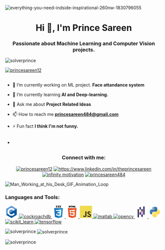 ![everything-you-need-indside-inspirational-260nw-1830796055](https://user-images.githubusercontent.com/98515024/151513881-2621d7ef-fb77-47cd-88fe-1bb091107685.jpg)

<h1 align="center">Hi 👋, I'm Prince Sareen</h1>
<h3 align="center">Passionate about Machine Learning and Computer Vision projects.</h3>

<p align="left"> <img src="https://komarev.com/ghpvc/?username=solverprince&label=Profile%20views&color=0e75b6&style=flat" alt="solverprince" /> </p>

<p align="left"> <a href="https://twitter.com/princesareen12" target="blank"><img src="https://img.shields.io/twitter/follow/princesareen12?logo=twitter&style=for-the-badge" alt="princesareen12" /></a> </p>

## 

- 🔭 I’m currently working on ML project. **Face attandance system**

- 🌱 I’m currently learning **AI and Deep-learning.**

- 💬 Ask me about **Project Related Ideas**

- 📫 How to reach me **princesareen484@gmail.com**

- ⚡ Fun fact **I think I'm not funny.**
- ## 
<h3 align="center">Connect with me:</h3>
<p align="center">
<a href="https://twitter.com/princesareen12" target="blank"><img align="center" src="https://raw.githubusercontent.com/rahuldkjain/github-profile-readme-generator/master/src/images/icons/Social/twitter.svg" alt="princesareen12" height="30" width="40" /></a>
<a href="https://linkedin.com/in/theprincesareen" target="blank"><img align="center" src="https://raw.githubusercontent.com/rahuldkjain/github-profile-readme-generator/master/src/images/icons/Social/linked-in-alt.svg" alt="https://www.linkedin.com/in/theprincesareen" height="30" width="40" /></a>
<a href="https://www.youtube.com/c/UCdrPeyAJAS9C7oQUorbOohw" target="blank"><img align="center" src="https://raw.githubusercontent.com/rahuldkjain/github-profile-readme-generator/master/src/images/icons/Social/youtube.svg" alt="infinity motivation" height="30" width="40" /></a>
<a href="https://www.hackerrank.com/princesareen484" target="blank"><img align="center" src="https://raw.githubusercontent.com/rahuldkjain/github-profile-readme-generator/master/src/images/icons/Social/hackerrank.svg" alt="princesareen484" height="30" width="40" /></a>
</p>


![Man_Working_at_his_Desk_GIF_Animation_Loop](https://user-images.githubusercontent.com/98515024/151519352-24a1977e-67d3-4122-806d-db3f5f0748c4.gif)



<h3 align="left">Languages and Tools:</h3>
<p align="left"> <a href="https://www.cprogramming.com/" target="_blank" rel="noreferrer"> <img src="https://raw.githubusercontent.com/devicons/devicon/master/icons/c/c-original.svg" alt="c" width="40" height="40"/> </a> <a href="https://www.cockroachlabs.com/product/cockroachdb/" target="_blank" rel="noreferrer"> <img src="https://cdn.worldvectorlogo.com/logos/cockroachdb.svg" alt="cockroachdb" width="40" height="40"/> </a> <a href="https://www.w3schools.com/css/" target="_blank" rel="noreferrer"> <img src="https://raw.githubusercontent.com/devicons/devicon/master/icons/css3/css3-original-wordmark.svg" alt="css3" width="40" height="40"/> </a> <a href="https://www.w3.org/html/" target="_blank" rel="noreferrer"> <img src="https://raw.githubusercontent.com/devicons/devicon/master/icons/html5/html5-original-wordmark.svg" alt="html5" width="40" height="40"/> </a> <a href="https://developer.mozilla.org/en-US/docs/Web/JavaScript" target="_blank" rel="noreferrer"> <img src="https://raw.githubusercontent.com/devicons/devicon/master/icons/javascript/javascript-original.svg" alt="javascript" width="40" height="40"/> </a> <a href="https://www.mathworks.com/" target="_blank" rel="noreferrer"> <img src="https://upload.wikimedia.org/wikipedia/commons/2/21/Matlab_Logo.png" alt="matlab" width="40" height="40"/> </a> <a href="https://opencv.org/" target="_blank" rel="noreferrer"> <img src="https://www.vectorlogo.zone/logos/opencv/opencv-icon.svg" alt="opencv" width="40" height="40"/> </a> <a href="https://pandas.pydata.org/" target="_blank" rel="noreferrer"> <img src="https://raw.githubusercontent.com/devicons/devicon/2ae2a900d2f041da66e950e4d48052658d850630/icons/pandas/pandas-original.svg" alt="pandas" width="40" height="40"/> </a> <a href="https://www.python.org" target="_blank" rel="noreferrer"> <img src="https://raw.githubusercontent.com/devicons/devicon/master/icons/python/python-original.svg" alt="python" width="40" height="40"/> </a> <a href="https://scikit-learn.org/" target="_blank" rel="noreferrer"> <img src="https://upload.wikimedia.org/wikipedia/commons/0/05/Scikit_learn_logo_small.svg" alt="scikit_learn" width="40" height="40"/> </a> <a href="https://www.tensorflow.org" target="_blank" rel="noreferrer"> <img src="https://www.vectorlogo.zone/logos/tensorflow/tensorflow-icon.svg" alt="tensorflow" width="40" height="40"/> </a> </p>



<p><img align="left" src="https://github-readme-stats.vercel.app/api/top-langs?username=solverprince&show_icons=true&locale=en&layout=compact" alt="solverprince" /></p>

<p>&nbsp;<img align="center" src="https://github-readme-stats.vercel.app/api?username=solverprince&show_icons=true&locale=en" alt="solverprince" /></p>

<p><img align="center" src="https://github-readme-streak-stats.herokuapp.com/?user=solverprince&" alt="solverprince" /></p>

